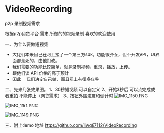 # VideoRecording
p2p 录制视频需求

根据p2p网贷平台 需求 所做的的视频录制 喜欢的欢迎使用

一、为什么要做短视频

- 大佬们本来自己在网上接了一个第三方sdk，功能很齐全，但不开发API，UI界面都是死的，由他们改。
- 我们需要的功能比较简单，就是录制视频，重录，播放，上传。
- 跟他们谈 API 价格的高于预计 
- 因此：
    我们决定自己做，而且网上有很多借鉴

二、先来几张效果图。
      1、30秒短视频 可以自定义
      2、开始3秒后 可以点完成或者重拍 不能停止（网贷需求）
      3、按钮外围进度和倒计时
![IMG_1150.PNG](http://upload-images.jianshu.io/upload_images/2835602-26265bc1daff386a.PNG?imageMogr2/auto-orient/strip%7CimageView2/2/w/1240)

![IMG_1151.PNG](http://upload-images.jianshu.io/upload_images/2835602-21eb4a3298c2b837.PNG?imageMogr2/auto-orient/strip%7CimageView2/2/w/1240)

![IMG_1149.PNG](http://upload-images.jianshu.io/upload_images/2835602-3fbebfdfe002e2c7.PNG?imageMogr2/auto-orient/strip%7CimageView2/2/w/1240)


三、附上demo 地址  https://github.com/liwq87112/VideoRecording
